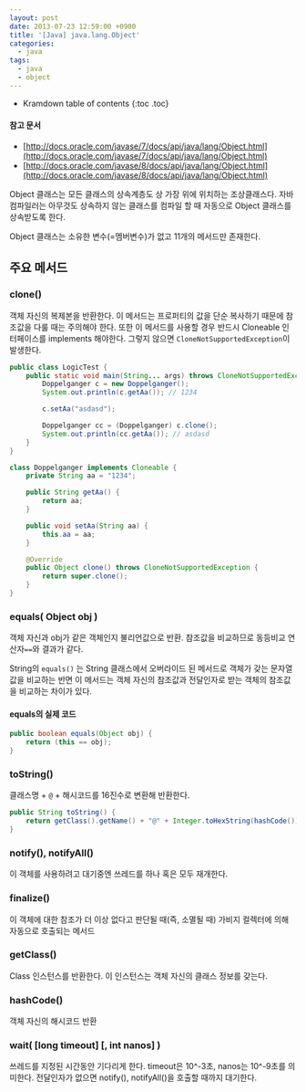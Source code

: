 ```yaml
---
layout: post
date: 2013-07-23 12:59:00 +0900
title: '[Java] java.lang.Object'
categories:
  - java
tags:
  - java
  - object
---
```


* Kramdown table of contents
{:toc .toc}

#### 참고 문서

- [http://docs.oracle.com/javase/7/docs/api/java/lang/Object.html](http://docs.oracle.com/javase/7/docs/api/java/lang/Object.html)
- [http://docs.oracle.com/javase/8/docs/api/java/lang/Object.html](http://docs.oracle.com/javase/8/docs/api/java/lang/Object.html)

Object 클래스는 모든 클래스의 상속계층도 상 가장 위에 위치하는 조상클래스다. 자바 컴파일러는 아무것도 상속하지 않는 클래스를 컴파일 할 때 자동으로 Object 클래스를 상속받도록 한다.

Object 클래스는 소유한 변수(=멤버변수)가 없고 11개의 메서드만 존재한다.

## 주요 메서드

### clone()

객체 자신의 복제본을 반환한다. 이 메서드는 프로퍼티의 값을 단순 복사하기 때문에 참조값을 다룰 때는 주의해야 한다. 또한 이 메서드를 사용할 경우 반드시 Cloneable 인터페이스를 implements 해야한다. 그렇지 않으면 `CloneNotSupportedException`이 발생한다.

```java
public class LogicTest {
    public static void main(String... args) throws CloneNotSupportedException {
        Doppelganger c = new Doppelganger();
        System.out.println(c.getAa()); // 1234

        c.setAa("asdasd");

        Doppelganger cc = (Doppelganger) c.clone();
        System.out.println(cc.getAa()); // asdasd
    }
}

class Doppelganger implements Cloneable {
    private String aa = "1234";

    public String getAa() {
        return aa;
    }

    public void setAa(String aa) {
        this.aa = aa;
    }

    @Override
    public Object clone() throws CloneNotSupportedException {
        return super.clone();
    }
}
```

### equals( Object obj )

객체 자신과 obj가 같은 객체인지 불리언값으로 반환. 참조값을 비교하므로 동등비교 연산자`==`와 결과가 같다.

String의 `equals()` 는 String 클래스에서 오버라이드 된 메서드로 객체가 갖는 문자열 값을 비교하는 반면 이 메서드는 객체 자신의 참조값과 전달인자로 받는 객체의 참조값을 비교하는 차이가 있다.

#### equals의 실제 코드

```java
public boolean equals(Object obj) {
    return (this == obj);
}
```

### toString()

클래스명 + `@` + 해시코드를 16진수로 변환해 반환한다.

```java
public String toString() {
    return getClass().getName() + "@" + Integer.toHexString(hashCode());
}
```

### notify(), notifyAll()

이 객체를 사용하려고 대기중엔 쓰레드를 하나 혹은 모두 재개한다.

### finalize()

이 객체에 대한 참조가 더 이상 없다고 판단될 때(즉, 소멸될 때) 가비지 컬렉터에 의해 자동으로 호출되는 메서드

### getClass()

Class 인스턴스를 반환한다. 이 인스턴스는 객체 자신의 클래스 정보를 갖는다.

### hashCode()

객체 자신의 해시코드 반환

### wait( [long timeout] [, int nanos] )

쓰레드를 지정된 시간동안 기다리게 한다. timeout은 10^-3초, nanos는 10^-9초를 의미한다. 전달인자가 없으면 notify(), notifyAll()을 호출할 때까지 대기한다.
